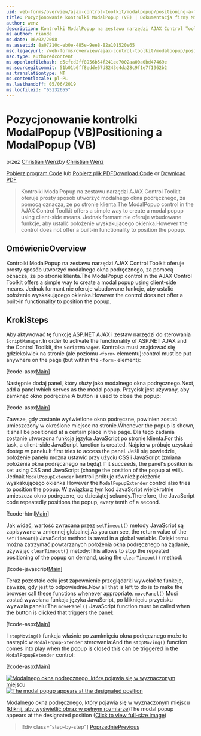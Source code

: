 ```yaml
---
uid: web-forms/overview/ajax-control-toolkit/modalpopup/positioning-a-modalpopup-vb
title: Pozycjonowanie kontrolki ModalPopup (VB) | Dokumentacja firmy Microsoft
author: wenz
description: Kontrolki ModalPopup na zestawu narzędzi AJAX Control Toolkit oferuje prosty sposób utworzyć modalnego okna podręcznego, za pomocą oznacza, że po stronie klienta. Jednak formant nie oferuje...
ms.author: riande
ms.date: 06/02/2008
ms.assetid: 8a07210c-eb0e-485e-9ee8-82a101520e65
msc.legacyurl: /web-forms/overview/ajax-control-toolkit/modalpopup/positioning-a-modalpopup-vb
msc.type: authoredcontent
ms.openlocfilehash: d5cfcd2ff8956b54f241ee7002aa00a0bd47469e
ms.sourcegitcommit: 51b01b6ff8edde57d8243e4da28c9f1e7f1962b2
ms.translationtype: MT
ms.contentlocale: pl-PL
ms.lasthandoff: 05/06/2019
ms.locfileid: "65132655"
---
```

# <a name="positioning-a-modalpopup-vb"></a><span data-ttu-id="554cf-104">Pozycjonowanie kontrolki ModalPopup (VB)</span><span class="sxs-lookup"><span data-stu-id="554cf-104">Positioning a ModalPopup (VB)</span></span>

<span data-ttu-id="554cf-105">przez [Christian Wenz](https://github.com/wenz)</span><span class="sxs-lookup"><span data-stu-id="554cf-105">by [Christian Wenz](https://github.com/wenz)</span></span>

<span data-ttu-id="554cf-106">[Pobierz program Code](http://download.microsoft.com/download/2/4/0/24052038-f942-4336-905b-b60ae56f0dd5/ModalPopup4.vb.zip) lub [Pobierz plik PDF](http://download.microsoft.com/download/b/6/a/b6ae89ee-df69-4c87-9bfb-ad1eb2b23373/modalpopup4VB.pdf)</span><span class="sxs-lookup"><span data-stu-id="554cf-106">[Download Code](http://download.microsoft.com/download/2/4/0/24052038-f942-4336-905b-b60ae56f0dd5/ModalPopup4.vb.zip) or [Download PDF](http://download.microsoft.com/download/b/6/a/b6ae89ee-df69-4c87-9bfb-ad1eb2b23373/modalpopup4VB.pdf)</span></span>

> <span data-ttu-id="554cf-107">Kontrolki ModalPopup na zestawu narzędzi AJAX Control Toolkit oferuje prosty sposób utworzyć modalnego okna podręcznego, za pomocą oznacza, że po stronie klienta.</span><span class="sxs-lookup"><span data-stu-id="554cf-107">The ModalPopup control in the AJAX Control Toolkit offers a simple way to create a modal popup using client-side means.</span></span> <span data-ttu-id="554cf-108">Jednak formant nie oferuje wbudowane funkcje, aby ustalić położenie wyskakującego okienka.</span><span class="sxs-lookup"><span data-stu-id="554cf-108">However the control does not offer a built-in functionality to position the popup.</span></span>

## <a name="overview"></a><span data-ttu-id="554cf-109">Omówienie</span><span class="sxs-lookup"><span data-stu-id="554cf-109">Overview</span></span>

<span data-ttu-id="554cf-110">Kontrolki ModalPopup na zestawu narzędzi AJAX Control Toolkit oferuje prosty sposób utworzyć modalnego okna podręcznego, za pomocą oznacza, że po stronie klienta.</span><span class="sxs-lookup"><span data-stu-id="554cf-110">The ModalPopup control in the AJAX Control Toolkit offers a simple way to create a modal popup using client-side means.</span></span> <span data-ttu-id="554cf-111">Jednak formant nie oferuje wbudowane funkcje, aby ustalić położenie wyskakującego okienka.</span><span class="sxs-lookup"><span data-stu-id="554cf-111">However the control does not offer a built-in functionality to position the popup.</span></span>

## <a name="steps"></a><span data-ttu-id="554cf-112">Kroki</span><span class="sxs-lookup"><span data-stu-id="554cf-112">Steps</span></span>

<span data-ttu-id="554cf-113">Aby aktywować tę funkcję ASP.NET AJAX i zestaw narzędzi do sterowania `ScriptManager`.</span><span class="sxs-lookup"><span data-stu-id="554cf-113">In order to activate the functionality of ASP.NET AJAX and the Control Toolkit, the `ScriptManager`.</span></span> <span data-ttu-id="554cf-114">Kontrolka musi znajdować się gdziekolwiek na stronie (ale poziomu `<form>` elementu):</span><span class="sxs-lookup"><span data-stu-id="554cf-114">control must be put anywhere on the page (but within the `<form>` element):</span></span>

[!code-aspx[Main](positioning-a-modalpopup-vb/samples/sample1.aspx)]

<span data-ttu-id="554cf-115">Następnie dodaj panel, który służy jako modalnego okna podręcznego.</span><span class="sxs-lookup"><span data-stu-id="554cf-115">Next, add a panel which serves as the modal popup.</span></span> <span data-ttu-id="554cf-116">Przycisk jest używany, aby zamknąć okno podręczne:</span><span class="sxs-lookup"><span data-stu-id="554cf-116">A button is used to close the popup:</span></span>

[!code-aspx[Main](positioning-a-modalpopup-vb/samples/sample2.aspx)]

<span data-ttu-id="554cf-117">Zawsze, gdy zostanie wyświetlone okno podręczne, powinien zostać umieszczony w określone miejsce na stronie.</span><span class="sxs-lookup"><span data-stu-id="554cf-117">Whenever the popup is shown, it shall be positioned at a certain place in the page.</span></span> <span data-ttu-id="554cf-118">Dla tego zadania zostanie utworzona funkcja języka JavaScript po stronie klienta.</span><span class="sxs-lookup"><span data-stu-id="554cf-118">For this task, a client-side JavaScript function is created.</span></span> <span data-ttu-id="554cf-119">Najpierw próbuje uzyskać dostęp w panelu.</span><span class="sxs-lookup"><span data-stu-id="554cf-119">It first tries to access the panel.</span></span> <span data-ttu-id="554cf-120">Jeśli się powiedzie, położenie panelu można ustawić przy użyciu CSS i JavaScript (zmiana położenia okna podręcznego na będą).</span><span class="sxs-lookup"><span data-stu-id="554cf-120">If it succeeds, the panel's position is set using CSS and JavaScript (change the position of the popup at will).</span></span> <span data-ttu-id="554cf-121">Jednak `ModalPopupExtender` kontroli próbuje również położenie wyskakującego okienka.</span><span class="sxs-lookup"><span data-stu-id="554cf-121">However the `ModalPopupExtender` control also tries to position the popup.</span></span> <span data-ttu-id="554cf-122">W związku z tym kod JavaScript wielokrotnie umieszcza okno podręczne, co dziesiątej sekundy.</span><span class="sxs-lookup"><span data-stu-id="554cf-122">Therefore, the JavaScript code repeatedly positions the popup, every tenth of a second.</span></span>

[!code-html[Main](positioning-a-modalpopup-vb/samples/sample3.html)]

<span data-ttu-id="554cf-123">Jak widać, wartość zwracana przez `setTimeout()` metody JavaScript są zapisywane w zmiennej globalnej.</span><span class="sxs-lookup"><span data-stu-id="554cf-123">As you can see, the return value of the `setTimeout()` JavaScript method is saved in a global variable.</span></span> <span data-ttu-id="554cf-124">Dzięki temu można zatrzymać powtarzanych położenia okna podręcznego na żądanie, używając `clearTimeout()` metody:</span><span class="sxs-lookup"><span data-stu-id="554cf-124">This allows to stop the repeated positioning of the popup on demand, using the `clearTimeout()` method:</span></span>

[!code-javascript[Main](positioning-a-modalpopup-vb/samples/sample4.js)]

<span data-ttu-id="554cf-125">Teraz pozostało celu jest zapewnienie przeglądarki wywołać te funkcje, zawsze, gdy jest to odpowiednie.</span><span class="sxs-lookup"><span data-stu-id="554cf-125">Now all that is left to do is to make the browser call these functions whenever appropriate.</span></span> <span data-ttu-id="554cf-126">`movePanel()` Musi zostać wywołana funkcja języka JavaScript, po kliknięciu przycisku wyzwala panelu:</span><span class="sxs-lookup"><span data-stu-id="554cf-126">The `movePanel()` JavaScript function must be called when the button is clicked that triggers the panel:</span></span>

[!code-aspx[Main](positioning-a-modalpopup-vb/samples/sample5.aspx)]

<span data-ttu-id="554cf-127">I `stopMoving()` funkcja właśnie po zamknięciu okna podręcznego może to nastąpić w `ModalPopupExtender` sterowania:</span><span class="sxs-lookup"><span data-stu-id="554cf-127">And the `stopMoving()` function comes into play when the popup is closed this can be triggered in the `ModalPopupExtender` control:</span></span>

[!code-aspx[Main](positioning-a-modalpopup-vb/samples/sample6.aspx)]

<span data-ttu-id="554cf-128">[![Modalnego okna podręcznego, który pojawia się w wyznaczonym miejscu](positioning-a-modalpopup-vb/_static/image2.png)](positioning-a-modalpopup-vb/_static/image1.png)</span><span class="sxs-lookup"><span data-stu-id="554cf-128">[![The modal popup appears at the designated position](positioning-a-modalpopup-vb/_static/image2.png)](positioning-a-modalpopup-vb/_static/image1.png)</span></span>

<span data-ttu-id="554cf-129">Modalnego okna podręcznego, który pojawia się w wyznaczonym miejscu ([kliknij, aby wyświetlić obraz w pełnym rozmiarze](positioning-a-modalpopup-vb/_static/image3.png))</span><span class="sxs-lookup"><span data-stu-id="554cf-129">The modal popup appears at the designated position ([Click to view full-size image](positioning-a-modalpopup-vb/_static/image3.png))</span></span>

> [!div class="step-by-step"]
> [<span data-ttu-id="554cf-130">Poprzednie</span><span class="sxs-lookup"><span data-stu-id="554cf-130">Previous</span></span>](handling-postbacks-from-a-modalpopup-vb.md)
